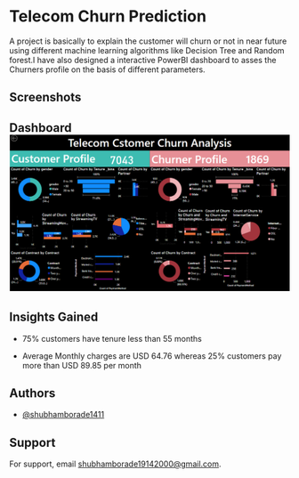 # Telecom Churn Prediction

A project is basically to explain the customer will churn or
not in near future using different machine learning algorithms
like Decision Tree and Random forest.I have also designed a 
interactive PowerBI dashboard to asses the Churners profile on
 the basis of different parameters.
 


## Screenshots

## Dashboard ![](https://github.com/shubhamborade1411/Telco-churn-prediction/blob/main/Screenshot%20(851).png)


## Insights Gained

- 75% customers have tenure less than 55 months

- Average Monthly charges are USD 64.76 whereas 25% customers pay more than USD 89.85 per month



## Authors

- [@shubhamborade1411](https://www.github.com/octokatherine)


## Support

For support, email shubhamborade19142000@gmail.com.
